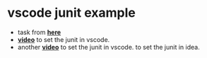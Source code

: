 # **vscode junit example**
* task from **[here](https://stepik.org/lesson/98411/step/7?auth=login&thread=solutions&unit=74237)**
* **[video](https://www.youtube.com/watch?v=936wHLIR4UY)** to set the junit in vscode.
* another **[video](https://www.youtube.com/watch?v=uC6FFV8HbSw)** to set the junit in vscode. to set the junit in idea.
